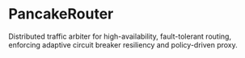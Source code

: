 # PancakeRouter
Distributed traffic arbiter for high-availability, fault-tolerant routing, enforcing adaptive circuit breaker resiliency and policy-driven proxy.
